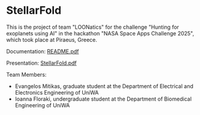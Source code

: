 # StellarFold
This is the project of team "LOONatics" for the challenge "Hunting for exoplanets using AI" in the hackathon "NASA Space Apps Challenge 2025", which took place at Piraeus, Greece.

Documentation: [README.pdf](./README.pdf)

Presentation: [StellarFold.pdf](./StellarFold.pdf)

Team Members:
- Evangelos Mitikas, graduate student at the Department of Electrical and Electronics Engineering of UniWA
- Ioanna Floraki, undergraduate student at the Department of Biomedical Engineering of UniWA
